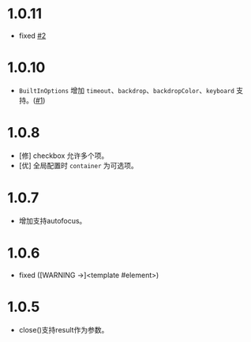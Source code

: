 # 1.0.11

- fixed [#2](https://github.com/cipchk/ngx-bootstrap-modal/issues/2)

# 1.0.10

- `BuiltInOptions` 增加 `timeout`、`backdrop`、`backdropColor`、`keyboard` 支持。([#1](https://github.com/cipchk/ngx-bootstrap-modal/issues/1))

# 1.0.8

- [修] checkbox 允许多个项。
- [优] 全局配置时 `container` 为可选项。

# 1.0.7

- 增加支持autofocus。

# 1.0.6
- fixed ([WARNING ->]<template #element></template>)

# 1.0.5

- close()支持result作为参数。
